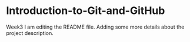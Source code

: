 # Introduction-to-Git-and-GitHub
Week3
I am editing the README file. Adding some more details about the project description.

